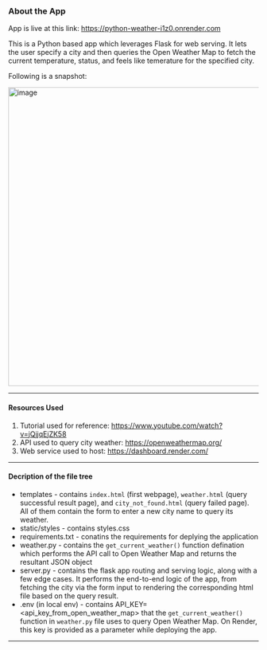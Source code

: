 
### About the App

App is live at this link: https://python-weather-i1z0.onrender.com

This is a Python based app which leverages Flask for web serving. It lets the user specify a city and then queries the Open Weather Map to fetch the current temperature, status, and feels like temerature for the specified city. 

Following is a snapshot:

<img width="600" alt="image" src="https://github.com/user-attachments/assets/0f3d2e4a-5443-4f2f-9648-62082d1af25d" /> 

***

#### Resources Used 
1. Tutorial used for reference: https://www.youtube.com/watch?v=jQjjqEjZK58
2. API used to query city weather: https://openweathermap.org/
3. Web service used to host: https://dashboard.render.com/

 
*** 

#### Decription of the file tree

* templates - contains `index.html` (first webpage), `weather.html` (query successful result page), and `city_not_found.html` (query failed page). All of them contain the form to enter a new city name to query its weather.
* static/styles - contains styles.css
* requirements.txt - conatins the requirements for deplying the application
* weather.py - contains the `get_current_weather()` function defination which performs the API call to Open Weather Map and returns the resultant JSON object
* server.py - contains the flask app routing and serving logic, along with a few edge cases. It performs the end-to-end logic of the app, from fetching the city via the form input to rendering the corresponding html file based on the query result.
* .env (in local env) - contains API_KEY=<api_key_from_open_weather_map> that the `get_current_weather()` function in `weather.py` file uses to query Open Weather Map. On Render, this key is provided as a parameter while deploying the app.


*** 
